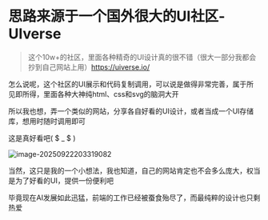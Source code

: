 # 思路来源于一个国外很大的UI社区-UIverse

> 这个10w+的社区，里面各种精奇的UI设计真的很不错（很大一部分我都会抄到自己网站上用）https://uiverse.io/

怎么说呢，这个社区的UI展示和代码复制调用，可以说是做得非常完善，属于所见即所得，里面各种大神纯html、css和svg的脑洞大开

所以我也想，弄一个类似的网站，分享各自好看的UI设计，或者当成一个UI存储库，想用时随时调用即可

这是真好看吧( $ _ $ )

![image-20250922203319082](https://yhyper.dpdns.org/photostore/2025/09/image-20250922203319082.png)

当然，这只是我的一个小想法，我也知道，自己的网站肯定也不会多么庞大，权当是为了好看的UI，提供一份便利吧

毕竟现在AI发展如此迅猛，前端的工作已经被蚕食殆尽了，而最纯粹的设计也只剩热爱